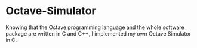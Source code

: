# Octave-Simulator
Knowing that the Octave programming language and the whole software package are written in C and C++, I implemented my own Octave Simulator in C.
